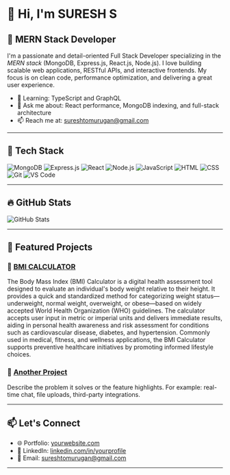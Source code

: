 
# 👋 Hi, I'm SURESH S

## 💼 MERN Stack Developer

I'm a passionate and detail-oriented Full Stack Developer specializing in the *MERN stack* (MongoDB, Express.js, React.js, Node.js). I love building scalable web applications, RESTful APIs, and interactive frontends. My focus is on clean code, performance optimization, and delivering a great user experience.


- 🌱 Learning: TypeScript and GraphQL
- 💬 Ask me about: React performance, MongoDB indexing, and full-stack architecture
- 📫 Reach me at: [sureshtomurugan@gmail.com](mailto:sureshtomurugan@gmail.com)

---

## 🧰 Tech Stack

![MongoDB](https://img.shields.io/badge/-MongoDB-05122A?style=flat&logo=mongodb)
![Express.js](https://img.shields.io/badge/-Express.js-05122A?style=flat&logo=express)
![React](https://img.shields.io/badge/-React-05122A?style=flat&logo=react)
![Node.js](https://img.shields.io/badge/-Node.js-05122A?style=flat&logo=node.js)
![JavaScript](https://img.shields.io/badge/-JavaScript-05122A?style=flat&logo=javascript)
![HTML](https://img.shields.io/badge/-HTML5-05122A?style=flat&logo=html5)
![CSS](https://img.shields.io/badge/-CSS3-05122A?style=flat&logo=css3)
![Git](https://img.shields.io/badge/-Git-05122A?style=flat&logo=git)
![VS Code](https://img.shields.io/badge/-VSCode-05122A?style=flat&logo=visual-studio-code)

---

## 🔥 GitHub Stats


![GitHub Stats](https://github-readme-stats.vercel.app/api?username=SURESH8002&show_icons=true&hide_title=true&count_private=true&theme=default)

---

## 🚀 Featured Projects

### 🔗 [BMI CALCULATOR](https://github.com/SURESH8002/BMI-Calculator.git)
The Body Mass Index (BMI) Calculator is a digital health assessment tool designed to evaluate an individual's body weight relative to their height. It provides a quick and standardized method for categorizing weight status—underweight, normal weight, overweight, or obese—based on widely accepted World Health Organization (WHO) guidelines. The calculator accepts user input in metric or imperial units and delivers immediate results, aiding in personal health awareness and risk assessment for conditions such as cardiovascular disease, diabetes, and hypertension. Commonly used in medical, fitness, and wellness applications, the BMI Calculator supports preventive healthcare initiatives by promoting informed lifestyle choices.
### 🔗 [Another Project](https://github.com/yourusername/another-project)
Describe the problem it solves or the feature highlights. For example: real-time chat, file uploads, third-party integrations.

---

## 📫 Let's Connect

- 🌐 Portfolio: [yourwebsite.com](https://yourwebsite.com)
- 💼 LinkedIn: [linkedin.com/in/yourprofile](www.linkedin.com/in/suresh-s-a21667295)
- 📧 Email: [sureshtomurugan@gmail.com](mailto:sureshtomurugan@gmail.com)

---

<!-- Optionally, you can include blog posts, certifications, or contributions -->
